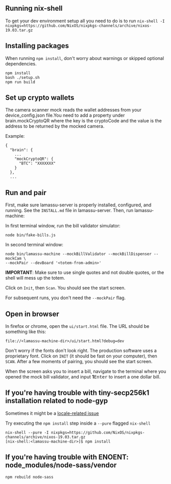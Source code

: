 ## Running nix-shell

To get your dev environment setup all you need to do is to run `nix-shell -I nixpkgs=https://github.com/NixOS/nixpkgs-channels/archive/nixos-19.03.tar.gz`

## Installing packages

When running ``npm install``, don't worry about warnings or skipped optional dependencies. 

```
npm install
bash ./setup.sh
npm run build
```

## Set up crypto wallets

The camera scanner mock reads the wallet addresses from your device_config.json file.You need to add a property under brain.mockCryptoQR where the key is the cryptoCode and the value is the address to be returned by the mocked camera.

Example:

```
{
  "brain": {
    ...
    "mockCryptoQR": {
      "BTC": "XXXXXXX"
    }
  },
  ...
```

## Run and pair

First, make sure lamassu-server is properly installed, configured, and running. See the ``INSTALL.md`` file in lamassu-server. Then, run lamassu-machine:

In first terminal window, run the bill validator simulator:

```
node bin/fake-bills.js
```

In second terminal window:

```
node bin/lamassu-machine --mockBillValidator --mockBillDispenser --mockCam \
--mockPair --devBoard '<totem-from-admin>'
```

**IMPORTANT**: Make sure to use single quotes and not double quotes, or the shell will mess up the totem.

Click on ``Init``, then ``Scan``. You should see the start screen.

For subsequent runs, you don't need the ``--mockPair`` flag.

## Open in browser

In firefox or chrome, open the ``ui/start.html`` file. The URL should be something like this:

```
file://<lamassu-machine-dir>/ui/start.html?debug=dev
```

Don't worry if the fonts don't look right. The production software uses a proprietary font. Click on ``INIT`` (it should be fast on your computer), then ``SCAN``. After a few moments of pairing, you should see the start screen.

When the screen asks you to insert a bill, navigate to the terminal
where you opened the mock bill validator, and input **1**<kbd>Enter</kbd>
to insert a one dollar bill.

## If you're having trouble with tiny-secp256k1 installation related to node-gyp 

Sometimes it might be a [locale-related issue](https://github.com/NixOS/nixpkgs/issues/32848)

Try executing the `npm install` step inside a `--pure` flagged `nix-shell`

```
nix-shell --pure -I nixpkgs=https://github.com/NixOS/nixpkgs-channels/archive/nixos-19.03.tar.gz
[nix-shell:<lamassu-machine-dir>]$ npm install
```

## If you're having trouble with ENOENT: node_modules/node-sass/vendor 

```
npm rebuild node-sass
```